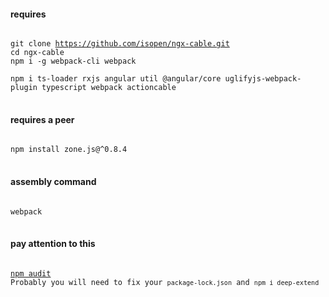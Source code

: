 #### requires
<pre>
<code>
git clone <a href="https://github.com/isopen/ngx-cable">https://github.com/isopen/ngx-cable.git</a>
cd ngx-cable
npm i -g webpack-cli webpack<br>
npm i ts-loader rxjs angular util @angular/core uglifyjs-webpack-plugin typescript webpack actioncable
</code>
</pre>
#### requires a peer
<pre>
<code>
npm install zone.js@^0.8.4
</code>
</pre>
#### assembly command
<pre>
<code>
webpack
</code>
</pre>
#### pay attention to this
<pre>
<code>
<a href=https://nodesecurity.io/advisories/612>npm audit</a>
Probably you will need to fix your <code>package-lock.json</code> and <code>npm i deep-extend</code>
</code>
</pre>
